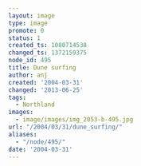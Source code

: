 ```yaml
---
layout: image
type: image
promote: 0
status: 1
created_ts: 1080714538
changed_ts: 1372159375
node_id: 495
title: Dune surfing
author: anj
created: '2004-03-31'
changed: '2013-06-25'
tags:
  - Northland
images:
  - image/images/img_2053-b-495.jpg
url: "/2004/03/31/dune_surfing/"
aliases:
  - "/node/495/"
date: '2004-03-31'
---
```


